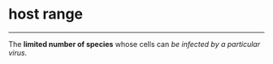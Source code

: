 # host range
---
The **limited number of species** whose cells can *be infected by a particular virus.*